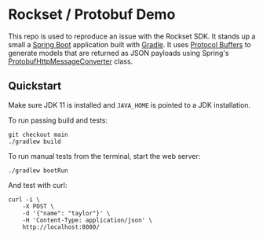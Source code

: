 # Rockset / Protobuf Demo

This repo is used to reproduce an issue with the Rockset SDK. It stands up a
small a [Spring Boot](https://spring.io/projects/spring-boot) application built
with [Gradle](https://gradle.org/). It uses [Protocol Buffers](https://developers.google.com/protocol-buffers) to generate models that
are returned as JSON payloads using Spring's [ProtobufHttpMessageConverter](https://docs.spring.io/spring-framework/docs/current/javadoc-api/org/springframework/http/converter/protobuf/ProtobufHttpMessageConverter.html) class.

## Quickstart

Make sure JDK 11 is installed and `JAVA_HOME` is pointed to a JDK installation.

To run passing build and tests:

```
git checkout main
./gradlew build
```

To run manual tests from the terminal, start the web server:

```
./gradlew bootRun
```

And test with curl:

```
curl -i \
    -X POST \
    -d '{"name": "taylor"}' \
    -H 'Content-Type: application/json' \
    http://localhost:8080/
```

